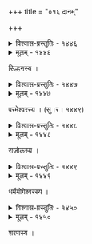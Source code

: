 +++
title = "०१६ दानम्"

+++



<details><summary>विश्वास-प्रस्तुतिः - १४४६</summary>

कतिषु न कृता सेवा के वा न वाग्विभवैः स्तुतास्   
तृणम् अपि गुणप्रीतः प्रादान् न को’पि विपश्चिताम् ।  
अयम् इह परं दुःखज्वालाकलापम् अखण्डयत्  
कनकपयसां धारादण्डैर् अकाण्डघनाघनः ॥१४४६॥
</details>

<details><summary>मूलम् - १४४६</summary>

कतिषु न कृता सेवा के वा न वाग्विभवैः स्तुतास्   
तृणम् अपि गुणप्रीतः प्रादान् न को’पि विपश्चिताम् ।  
अयम् इह परं दुःखज्वालाकलापम् अखण्डयत्  
कनकपयसां धारादण्डैर् अकाण्डघनाघनः ॥१४४६॥
</details>


सिल्हनस्य ।  



<details><summary>विश्वास-प्रस्तुतिः - १४४७</summary>

पूर्णो’ग्रे कलसो विलासवनिता स्मेरानना कन्यका  
दानक्लिन्नकपोलपद्धतिर् इभो गौरद्युतिर् गौर् वृषः ।  
क्षीरिक्ष्मारुहि वायसो मधुरवाग्वामा शिवेति ध्रुवं  
त्वां प्रत्युच्चलतां नरेन्द्रतिलक प्रादुर्भवन्त्य् अर्थिनाम् ॥१४४७॥
</details>

<details><summary>मूलम् - १४४७</summary>

पूर्णो’ग्रे कलसो विलासवनिता स्मेरानना कन्यका  
दानक्लिन्नकपोलपद्धतिर् इभो गौरद्युतिर् गौर् वृषः ।  
क्षीरिक्ष्मारुहि वायसो मधुरवाग्वामा शिवेति ध्रुवं  
त्वां प्रत्युच्चलतां नरेन्द्रतिलक प्रादुर्भवन्त्य् अर्थिनाम् ॥१४४७॥
</details>


परमेश्वरस्य । (सु।र। १४४९)  



<details><summary>विश्वास-प्रस्तुतिः - १४४८</summary>

विस्तीर्णः परिपन्थिकण्टकशतास्तीर्णो दुरध्वान्तरः  
क्रूरश्वापदकोटिसङ्कटशिला शैलाटवी लङ्घिता ।  
प्राप्ता त्वत्कटकोपकण्टतटिनी दत्तो निवापाञ्जलिर्  
दारिद्र्याय नकारमूकनृपते दुष्टो’सि तुष्टा वयम् ॥१४४८॥
</details>

<details><summary>मूलम् - १४४८</summary>

विस्तीर्णः परिपन्थिकण्टकशतास्तीर्णो दुरध्वान्तरः  
क्रूरश्वापदकोटिसङ्कटशिला शैलाटवी लङ्घिता ।  
प्राप्ता त्वत्कटकोपकण्टतटिनी दत्तो निवापाञ्जलिर्  
दारिद्र्याय नकारमूकनृपते दुष्टो’सि तुष्टा वयम् ॥१४४८॥
</details>


राजोकस्य ।  



<details><summary>विश्वास-प्रस्तुतिः - १४४९</summary>

वासः स्वर्णगृहेषु सख्यम् अमरैः कल्पद्रुमाणां वने  
क्रीडा स्वर्गवधूगणैः सह सुधाकण्ठं मुदा पीयते ।  
रुष्टेनेदम् अकारि देव भवता हत्वा रणे वैरिणां  
तुष्टः प्रेष्यजनाय वेद्मि न परं गौडेन्द्र किं दास्यसि ॥१४४९॥
</details>

<details><summary>मूलम् - १४४९</summary>

वासः स्वर्णगृहेषु सख्यम् अमरैः कल्पद्रुमाणां वने  
क्रीडा स्वर्गवधूगणैः सह सुधाकण्ठं मुदा पीयते ।  
रुष्टेनेदम् अकारि देव भवता हत्वा रणे वैरिणां  
तुष्टः प्रेष्यजनाय वेद्मि न परं गौडेन्द्र किं दास्यसि ॥१४४९॥
</details>


धर्मयोगेश्वरस्य ।  



<details><summary>विश्वास-प्रस्तुतिः - १४५०</summary>

त्वन्नेत्रे’पि तवानने’पि भवतः पाणाव् अपि त्वत्पदे’प्य्  
अस्ति स्मेरसरोजसौहृदसमाकृष्टैव पद्मालया ।  
यन्नीता निजभावम् अर्थिभिर् असौ त्वद्दृष्टिपातैस् त्वदा  
देशात् त्वत्करविभ्रमैर् अपि भवत्पादप्रसादाद् अपि ॥१४५०॥
</details>

<details><summary>मूलम् - १४५०</summary>

त्वन्नेत्रे’पि तवानने’पि भवतः पाणाव् अपि त्वत्पदे’प्य्  
अस्ति स्मेरसरोजसौहृदसमाकृष्टैव पद्मालया ।  
यन्नीता निजभावम् अर्थिभिर् असौ त्वद्दृष्टिपातैस् त्वदा  
देशात् त्वत्करविभ्रमैर् अपि भवत्पादप्रसादाद् अपि ॥१४५०॥
</details>


शरणस्य ।  

